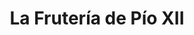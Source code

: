 ---
title: "La Frutería de Pío XII"
url: /pamplona-iruna/la-fruteria-de-pio-xii/
shop: Gemüse & Obst
---